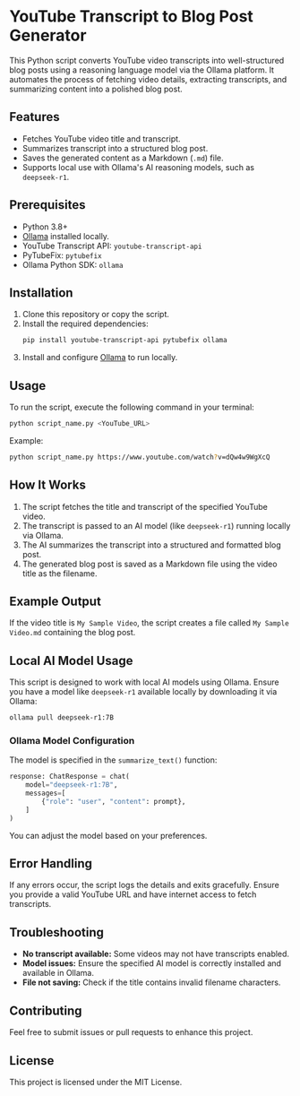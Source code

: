 # YouTube Transcript to Blog Post Generator

This Python script converts YouTube video transcripts into well-structured blog posts using a reasoning language model via the Ollama platform. It automates the process of fetching video details, extracting transcripts, and summarizing content into a polished blog post.

## Features

- Fetches YouTube video title and transcript.
- Summarizes transcript into a structured blog post.
- Saves the generated content as a Markdown (`.md`) file.
- Supports local use with Ollama's AI reasoning models, such as `deepseek-r1`.

## Prerequisites

- Python 3.8+
- [Ollama](https://ollama.com/) installed locally.
- YouTube Transcript API: `youtube-transcript-api`
- PyTubeFix: `pytubefix`
- Ollama Python SDK: `ollama`

## Installation

1. Clone this repository or copy the script.
2. Install the required dependencies:
   ```bash
   pip install youtube-transcript-api pytubefix ollama
   ```
3. Install and configure [Ollama](https://ollama.com/) to run locally.

## Usage

To run the script, execute the following command in your terminal:

```bash
python script_name.py <YouTube_URL>
```

Example:

```bash
python script_name.py https://www.youtube.com/watch?v=dQw4w9WgXcQ
```

## How It Works

1. The script fetches the title and transcript of the specified YouTube video.
2. The transcript is passed to an AI model (like `deepseek-r1`) running locally via Ollama.
3. The AI summarizes the transcript into a structured and formatted blog post.
4. The generated blog post is saved as a Markdown file using the video title as the filename.

## Example Output

If the video title is `My Sample Video`, the script creates a file called `My Sample Video.md` containing the blog post.

## Local AI Model Usage

This script is designed to work with local AI models using Ollama. Ensure you have a model like `deepseek-r1` available locally by downloading it via Ollama:

```bash
ollama pull deepseek-r1:7B
```

### Ollama Model Configuration

The model is specified in the `summarize_text()` function:

```python
response: ChatResponse = chat(
    model="deepseek-r1:7B",
    messages=[
        {"role": "user", "content": prompt},
    ]
)
```

You can adjust the model based on your preferences.

## Error Handling

If any errors occur, the script logs the details and exits gracefully. Ensure you provide a valid YouTube URL and have internet access to fetch transcripts.

## Troubleshooting

- **No transcript available:** Some videos may not have transcripts enabled.
- **Model issues:** Ensure the specified AI model is correctly installed and available in Ollama.
- **File not saving:** Check if the title contains invalid filename characters.

## Contributing

Feel free to submit issues or pull requests to enhance this project.

## License

This project is licensed under the MIT License.
